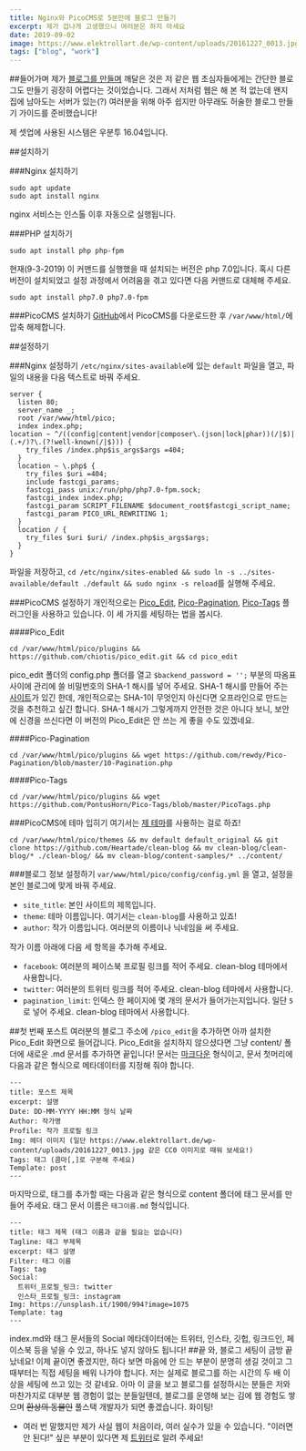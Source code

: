 ```yaml
---
title: Nginx와 PicoCMS로 5분만에 블로그 만들기
excerpt: 제가 겁나게 고생했으니 여러분은 하지 마세요
date: 2019-09-02
image: https://www.elektrollart.de/wp-content/uploads/20161227_0013.jpg
tags: ["blog", "work"]
---
```


##들어가며
제가 [블로그를 만들며](%base_url%/first_post) 깨달은 것은 저 같은 웹 초심자들에게는 간단한 블로그도 만들기 굉장히 어렵다는 것이었습니다. 그래서 저처럼 웹은 해 본 적 없는데 왠지 집에 남아도는 서버가 있는(?) 여러분을 위해 아주 쉽지만 아무래도 허술한 블로그 만들기 가이드를 준비했습니다!


제 셋업에 사용된 시스템은 우분투 16.04입니다.


##설치하기

###Nginx 설치하기
```
sudo apt update
sudo apt install nginx
```
nginx 서비스는 인스톨 이후 자동으로 실행됩니다.


###PHP 설치하기
```
sudo apt install php php-fpm
```


현재(9-3-2019) 이 커맨드를 실행했을 때 설치되는 버전은 php 7.0입니다. 혹시 다른 버전이 설치되었고 설정 과정에서 어려움을 겪고 있다면 다음 커맨드로 대체해 주세요.
```
sudo apt install php7.0 php7.0-fpm
```


###PicoCMS 설치하기
[GitHub](https://github.com/picocms/Pico/releases/tag/v2.0.4)에서 PicoCMS를 다운로드한 후 `/var/www/html/`에 압축 해제합니다.


##설정하기

###Nginx 설정하기
`/etc/nginx/sites-available`에 있는 `default` 파일을 열고, 파일의 내용을 다음 텍스트로 바꿔 주세요.


```
server {
  listen 80;
  server_name _;
  root /var/www/html/pico;
  index index.php;
location ~ ^/((config|content|vendor|composer\.(json|lock|phar))(/|$)|(.+/)?\.(?!well-known(/|$))) {
    try_files /index.php$is_args$args =404;
  }
  location ~ \.php$ {
    try_files $uri =404;
    include fastcgi_params;
    fastcgi_pass unix:/run/php/php7.0-fpm.sock;
    fastcgi_index index.php;
    fastcgi_param SCRIPT_FILENAME $document_root$fastcgi_script_name;
    fastcgi_param PICO_URL_REWRITING 1;
  }
  location / {
    try_files $uri $uri/ /index.php$is_args$args;
  }
}
```


파일을 저장하고, `cd /etc/nginx/sites-enabled && sudo ln -s ../sites-available/default ./default && sudo nginx -s reload`를 실행해 주세요.


###PicoCMS 설정하기
개인적으로는 [Pico_Edit](https://github.com/chiotis/pico_edit), [Pico-Pagination](https://github.com/rewdy/Pico-Pagination), [Pico-Tags](https://github.com/PontusHorn/Pico-Tags) 플러그인을 사용하고 있습니다. 이 세 가지를 세팅하는 법을 봅시다.


####Pico_Edit
```
cd /var/www/html/pico/plugins && https://github.com/chiotis/pico_edit.git && cd pico_edit
```


pico_edit 폴더의 config.php 폴더를 열고
```$backend_password = '';``` 부분의 따옴표 사이에 관리에 쓸 비밀번호의 SHA-1 해시를 넣어 주세요. SHA-1 해시를 만들어 주는 [사이트](http://www.sha1-online.com)가 있긴 한데, 개인적으로는 SHA-1이 무엇인지 아신다면 오프라인으로 만드는 것을 추천하고 싶긴 합니다. SHA-1 해시가 그렇게까지 안전한 것은 아니다 보니, 보안에 신경을 쓰신다면 이 버전의 Pico_Edit은 안 쓰는 게 좋을 수도 있겠네요.


####Pico-Pagination
```
cd /var/www/html/pico/plugins && wget https://github.com/rewdy/Pico-Pagination/blob/master/10-Pagination.php
```


####Pico-Tags
```
cd /var/www/html/pico/plugins && wget https://github.com/PontusHorn/Pico-Tags/blob/master/PicoTags.php
```


###PicoCMS에 테마 입히기
여기서는 [제 테마](%base_url%/new-pico-theme)를 사용하는 걸로 하죠!
```
cd /var/www/html/pico/themes && mv default default_original && git clone https://github.com/Heartade/clean-blog && mv clean-blog/clean-blog/* ./clean-blog/ && mv clean-blog/content-samples/* ../content/
```


###블로그 정보 설정하기
```var/www/html/pico/config/config.yml``` 을 열고, 설정을 본인 블로그에 맞게 바꿔 주세요.


* `site_title`: 본인 사이트의 제목입니다.
* `theme`: 테마 이름입니다. 여기서는 `clean-blog`를 사용하고 있죠!
* `author`: 작가 이름입니다. 여러분의 이름이나 닉네임을 써 주세요.


작가 이름 아래에 다음 세 항목을 추가해 주세요.
* `facebook`: 여러분의 페이스북 프로필 링크를 적어 주세요. clean-blog 테마에서 사용합니다.
* `twitter`: 여러분의 트위터 링크를 적어 주세요. clean-blog 테마에서 사용합니다.
* `pagination_limit`: 인덱스 한 페이지에 몇 개의 문서가 들어가는지입니다. 일단 `5`로 넣어 주세요. clean-blog 테마에서 사용합니다.


##첫 번째 포스트
여러분의 블로그 주소에 `/pico_edit`을 추가하면 아까 설치한 Pico_Edit 화면으로 들어갑니다. Pico_Edit을 설치하지 않으셨다면 그냥 content/ 폴더에 새로운 .md 문서를 추가하면 끝입니다!
문서는 [마크다운](https://en.wikipedia.org/wiki/Markdown) 형식이고, 문서 첫머리에 다음과 같은 형식으로 메타데이터를 지정해 줘야 합니다.
```
---
title: 포스트 제목
excerpt: 설명
Date: DD-MM-YYYY HH:MM 형식 날짜
Author: 작가명
Profile: 작가 프로필 링크
Img: 헤더 이미지 (일단 https://www.elektrollart.de/wp-content/uploads/20161227_0013.jpg 같은 CC0 이미지로 때워 보세요!)
Tags: 태그 (콤마[,]로 구분해 주세요)
Template: post
---
```
마지막으로, 태그를 추가할 때는 다음과 같은 형식으로 content 폴더에 태그 문서를 만들어 주세요. 태그 문서 이름은 `태그이름.md` 형식입니다.
```
---
title: 태그 제목 (태그 이름과 같을 필요는 없습니다)
Tagline: 태그 부제목
excerpt: 태그 설명
Filter: 태그 이름
Tags: tag
Social:
  트위터_프로필_링크: twitter
  인스타_프로필_링크: instagram
Img: https://unsplash.it/1900/994?image=1075
Template: tag
---
```
index.md와 태그 문서들의 Social 메타데이터에는 트위터, 인스타, 깃헙, 링크드인, 페이스북 등을 넣을 수 있고, 하나도 넣지 않아도 됩니다!
##끝
와, 블로그 세팅이 금방 끝났네요! 이제 끝이면 좋겠지만, 하다 보면 마음에 안 드는 부분이 분명히 생길 것이고 그 때부터는 직접 세팅을 배워 나가야 합니다. 저는 실제로 블로그를 하는 시간의 두 배 이상을 세팅에 쓰고 있는 것 같네요. 아마 이 글을 보고 블로그를 설정하시는 분들은 저와 마찬가지로 대부분 웹 경험이 없는 분들일텐데, 블로그를 운영해 보는 김에 웹 경험도 쌓으며 ~~환상의 동물인~~ 풀스택 개발자가 되면 좋겠습니다. 화이팅!


* 여러 번 말했지만 제가 사실 웹이 처음이라, 여러 실수가 있을 수 있습니다. "이러면 안 된다!" 싶은 부분이 있다면 제 [트위터](https://twitter.com/heartade_)로 알려 주세요!
